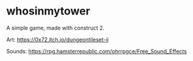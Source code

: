 # whosinmytower
A simple game, made with construct 2.


Art:
https://0x72.itch.io/dungeontileset-ii

Sounds:
https://rpg.hamsterrepublic.com/ohrrpgce/Free_Sound_Effects
